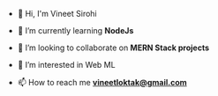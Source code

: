 - 👋 Hi, I'm Vineet Sirohi

- 🌱 I’m currently learning **NodeJs**

- 👯 I’m looking to collaborate on **MERN Stack projects**
  
- 👀 I’m interested in Web ML
  
- 📫 How to reach me **vineetloktak@gmail.com**







<!--
**vineet1202/Vineet1202** is a ✨ _special_ ✨ repository because its `README.md` (this file) appears on your GitHub profile.

- 🌱 I’m currently learning NodeJs
- 👯 I’m looking to collaborate on MERN stack projects
- 📫 How to reach me: vineetloktak@gmail.com
-->
